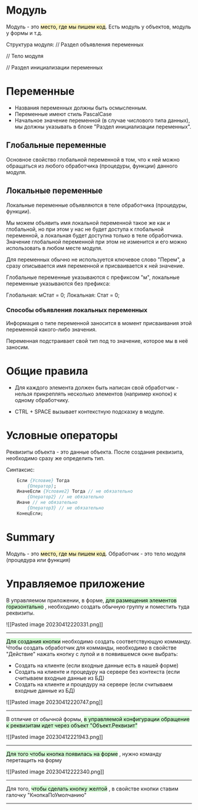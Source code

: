 # Модуль
Модуль - это <mark style="background: #FFF3A3A6;">место, где мы пишем код</mark>.
Есть модуль у объектов, модуль у формы и т.д.

Структура модуля:
// Раздел объявления переменных

// Тело модуля

// Раздел инициализации переменных

# Переменные
- Названия переменных должны быть осмысленным.
- Переменные имеют стиль PascalCase
- Начальное значение переменной (в случае числового типа данных), мы должны указывать в блоке "Раздел инициализации переменных".

## Глобальные переменные
Основное свойство глобальной переменной в том, что к ней можно обращаться из любого обработчика (процедуры, функции) данного модуля.

## Локальные переменные
Локальные переменные объявляются в теле обработчика (процедуры, функции). 

Мы можем объявить имя локальной переменной такое же как и глобальной, но при этом у нас не будет доступа к глобальной переменной, а локальная будет доступна только в теле обработчика. Значение глобальной переменной при этом не изменится и его можно использовать в любом месте модуля.

Для переменных обычно не используется ключевое слово "Перем", а сразу описывается имя переменной и присваивается к ней значение.

Глобальные переменные указываются с префиксом "м", локальные переменные указываются без префикса:

Глобальная: мСтат = 0;
Локальная: Стат = 0;
### Способы объявления локальных переменных
Информация о типе переменной заносится в момент присваивания этой переменной какого-либо значения.

Переменная подстраивает свой тип под то значение, которое мы в неё заносим.
# Общие правила
- Для каждого элемента должен быть написан свой обработчик - нельзя прикреплять несколько элементов (например кнопок) к одному обработчику.

- CTRL + SPACE вызывает контекстную подсказку в модуле.
# Условные операторы
Реквизиты объекта - это данные объекта.
После создания реквизита, необходимо сразу же определить тип.

Синтаксис:
~~~pascal
	Если {Условие} Тогда
		{Оператор};
	ИначеЕсли {Условие2} Тогда // не обязательно
		{Оператор2} // не обязательно
	Иначе // не обязательно
		{Оператор3} // не обязательно
	КонецЕсли;
~~~

# Summary
Модуль - это <mark style="background: #FFF3A3A6;">место, где мы пишем код</mark>.
Обработчик - это тело модуля (процедура или функция)


# Управляемое приложение
В управляемом приложении, в форме, <mark style="background: #BBFABBA6;">для размещения элементов горизонтально</mark> , необходимо создать обычную группу и поместить туда реквизиты.

![[Pasted image 20230412220331.png]]
***
<mark style="background: #BBFABBA6;">Для создания кнопки</mark> необходимо создать соответствующую комманду.
Чтобы создать обработчик для комманды, необходимо в свойстве "Действие" нажать кнопку с лупой и в появившемся окне выбрать:
- Создать на клиенте (если входные данные есть в нашей форме)
- Создать на клиенте и процедуру на сервере без контекста (если считываем входные данные из БД)
- Создать на клиенте и процедуру на сервере (если считываем входные данные из БД)

![[Pasted image 20230412220747.png]]
***
В отличие от обычной формы, <mark style="background: #BBFABBA6;">в управляемой конфигурации обращение к реквизитам идет через объект "Объект.Реквизит" </mark> 

![[Pasted image 20230412221943.png]]
***
<mark style="background: #BBFABBA6;">Для того чтобы кнопка появилась на форме</mark> , нужно команду перетащить на форму

![[Pasted image 20230412222340.png]]
***
Для того, <mark style="background: #BBFABBA6;">чтобы сделать кнопку желтой</mark> , в свойстве кнопки ставим галочку "КнопкаПоУмолчанию"
***
